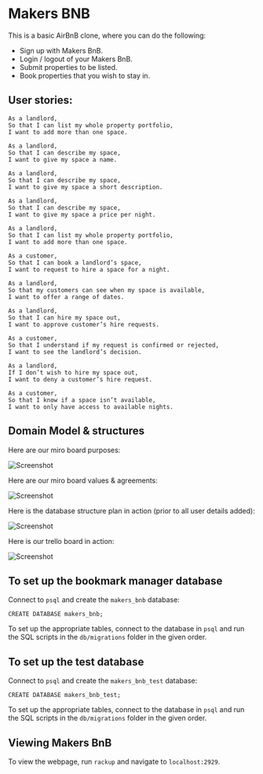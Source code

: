 Makers BNB
=================

This is a basic AirBnB clone, where you can do the following:
- Sign up with Makers BnB.
- Login / logout of your Makers BnB.
- Submit properties to be listed.
- Book properties that you wish to stay in.

User stories:
-------

```
As a landlord, 
So that I can list my whole property portfolio, 
I want to add more than one space.

As a landlord,
So that I can describe my space,
I want to give my space a name.

As a landlord, 
So that I can describe my space, 
I want to give my space a short description.

As a landlord, 
So that I can describe my space, 
I want to give my space a price per night.

As a landlord, 
So that I can list my whole property portfolio,
I want to add more than one space.

As a customer, 
So that I can book a landlord’s space,
I want to request to hire a space for a night.

As a landlord, 
So that my customers can see when my space is available, 
I want to offer a range of dates.

As a landlord, 
So that I can hire my space out, 
I want to approve customer’s hire requests.

As a customer, 
So that I understand if my request is confirmed or rejected, 
I want to see the landlord’s decision.

As a landlord, 
If I don’t wish to hire my space out, 
I want to deny a customer’s hire request.

As a customer, 
So that I know if a space isn’t available, 
I want to only have access to available nights.
```

Domain Model & structures
-----

Here are our miro board purposes:

![Screenshot](https://i.imgur.com/UPmocjL.png)

Here are our miro board values & agreements:

![Screenshot](https://i.imgur.com/L1s3H5I.png)

Here is the database structure plan in action (prior to all user details added):

![Screenshot](https://i.imgur.com/tw4kSDw.png)

Here is our trello board in action:

![Screenshot](https://i.imgur.com/HFi3nN9.png)

To set up the bookmark manager database
-----

Connect to `psql` and create the `makers_bnb` database:

```
CREATE DATABASE makers_bnb;
```

To set up the appropriate tables, connect to the database in `psql` and run the SQL scripts in the `db/migrations` folder in the given order.

To set up the test database
-----

Connect to `psql` and create the `makers_bnb_test` database:

```
CREATE DATABASE makers_bnb_test;
```

To set up the appropriate tables, connect to the database in `psql` and run the SQL scripts in the `db/migrations` folder in the given order.

Viewing Makers BnB
-----

To view the webpage, run `rackup` and navigate to `localhost:2929`.